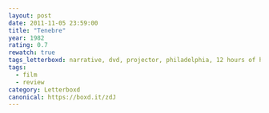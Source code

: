 ```yaml
---
layout: post 
date: 2011-11-05 23:59:00
title: "Tenebre"
year: 1982
rating: 0.7
rewatch: true
tags_letterboxd: narrative, dvd, projector, philadelphia, 12 hours of horror, Leah
tags:
  - film
  - review
category: Letterboxd
canonical: https://boxd.it/zdJ
---
```

